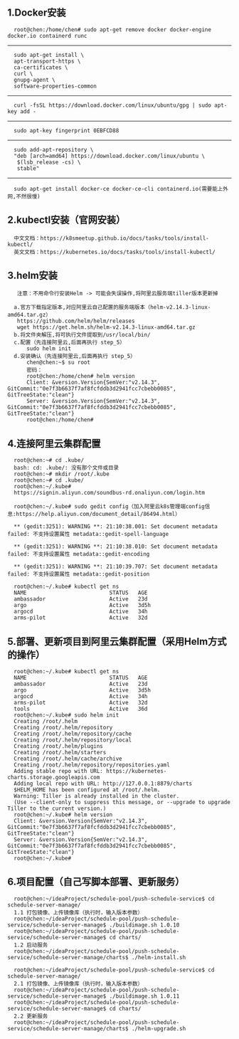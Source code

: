 ## 1.Docker安装
      root@chen:/home/chen# sudo apt-get remove docker docker-engine docker.io containerd runc
---
      sudo apt-get install \
      apt-transport-https \
      ca-certificates \
      curl \
      gnupg-agent \
      software-properties-common
---
      curl -fsSL https://download.docker.com/linux/ubuntu/gpg | sudo apt-key add -
---
      sudo apt-key fingerprint 0EBFCD88
---
      sudo add-apt-repository \
      "deb [arch=amd64] https://download.docker.com/linux/ubuntu \
       $(lsb_release -cs) \
       stable"
---
      sudo apt-get install docker-ce docker-ce-cli containerd.io(需要能上外网,不然很慢)
      
      
## 2.kubectl安装（官网安装）
      中文文档：https://k8smeetup.github.io/docs/tasks/tools/install-kubectl/
      英文文档：https://kubernetes.io/docs/tasks/tools/install-kubectl/
      
      
## 3.helm安装
       注意：不用命令行安装Helm -> 可能会失误操作,将阿里云服务端tiller版本更新掉
      
      a.官方下载指定版本,对应阿里云自己配置的服务端版本（helm-v2.14.3-linux-amd64.tar.gz）
       https://github.com/helm/helm/releases
       wget https://get.helm.sh/helm-v2.14.3-linux-amd64.tar.gz
      b.将文件夹解压,将可执行文件提取到/usr/local/bin/
      c.配置（先连接阿里云,后面再执行 step_5）
          sudo helm init
      d.安装确认（先连接阿里云,后面再执行 step_5）
          chen@chen:~$ su root
          密码： 
          root@chen:/home/chen# helm version
          Client: &version.Version{SemVer:"v2.14.3", GitCommit:"0e7f3b6637f7af8fcfddb3d2941fcc7cbebb0085", GitTreeState:"clean"}
          Server: &version.Version{SemVer:"v2.14.3", GitCommit:"0e7f3b6637f7af8fcfddb3d2941fcc7cbebb0085", GitTreeState:"clean"}
          root@chen:/home/chen# 
      
## 4.连接阿里云集群配置
      root@chen:~# cd .kube/
      bash: cd: .kube/: 没有那个文件或目录
      root@chen:~# mkdir /root/.kube
      root@chen:~# cd .kube/
      root@chen:~/.kube# 
      https://signin.aliyun.com/soundbus-rd.onaliyun.com/login.htm
      
      root@chen:~/.kube# sudo gedit config（加入阿里云k8s管理端config信息:https://help.aliyun.com/document_detail/86494.html）

      ** (gedit:3251): WARNING **: 21:10:38.001: Set document metadata failed: 不支持设置属性 metadata::gedit-spell-language

      ** (gedit:3251): WARNING **: 21:10:38.010: Set document metadata failed: 不支持设置属性 metadata::gedit-encoding

      ** (gedit:3251): WARNING **: 21:10:39.707: Set document metadata failed: 不支持设置属性 metadata::gedit-position
      
      root@chen:~/.kube# kubectl get ns
      NAME                          STATUS   AGE
      ambassador                    Active   23d
      argo                          Active   3d5h
      argocd                        Active   34h
      arms-pilot                    Active   32d

## 5.部署、更新项目到阿里云集群配置（采用Helm方式的操作）
      root@chen:~/.kube# kubectl get ns
      NAME                          STATUS   AGE
      ambassador                    Active   23d
      argo                          Active   3d5h
      argocd                        Active   34h
      arms-pilot                    Active   32d
      tools                         Active   36d
      root@chen:~/.kube# sudo helm init
      Creating /root/.helm 
      Creating /root/.helm/repository 
      Creating /root/.helm/repository/cache 
      Creating /root/.helm/repository/local 
      Creating /root/.helm/plugins 
      Creating /root/.helm/starters 
      Creating /root/.helm/cache/archive 
      Creating /root/.helm/repository/repositories.yaml 
      Adding stable repo with URL: https://kubernetes-charts.storage.googleapis.com 
      Adding local repo with URL: http://127.0.0.1:8879/charts 
      $HELM_HOME has been configured at /root/.helm.
      Warning: Tiller is already installed in the cluster.
      (Use --client-only to suppress this message, or --upgrade to upgrade Tiller to the current version.)
      root@chen:~/.kube# helm version
      Client: &version.Version{SemVer:"v2.14.3", GitCommit:"0e7f3b6637f7af8fcfddb3d2941fcc7cbebb0085", GitTreeState:"clean"}
      Server: &version.Version{SemVer:"v2.14.3", GitCommit:"0e7f3b6637f7af8fcfddb3d2941fcc7cbebb0085", GitTreeState:"clean"}
      root@chen:~/.kube# 

## 6.项目配置（自己写脚本部署、更新服务）
      root@chen:~/ideaProject/schedule-pool/push-schedule-service$ cd schedule-server-manage/
      1.1 打包镜像、上传镜像库（执行时，输入版本参数）
      root@chen:~/ideaProject/schedule-pool/push-schedule-service/schedule-server-manage$ ./buildimage.sh 1.0.10
      root@chen:~/ideaProject/schedule-pool/push-schedule-service/schedule-server-manage$ cd charts/
      1.2 启动服务
      root@chen:~/ideaProject/schedule-pool/push-schedule-service/schedule-server-manage/charts$ ./helm-install.sh

      root@chen:~/ideaProject/schedule-pool/push-schedule-service$ cd schedule-server-manage/
      2.1 打包镜像、上传镜像库（执行时，输入版本参数）
      root@chen:~/ideaProject/schedule-pool/push-schedule-service/schedule-server-manage$ ./buildimage.sh 1.0.11
      root@chen:~/ideaProject/schedule-pool/push-schedule-service/schedule-server-manage$ cd charts/
      2.2 更新服务
      root@chen:~/ideaProject/schedule-pool/push-schedule-service/schedule-server-manage/charts$ ./helm-upgrade.sh

